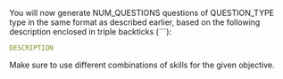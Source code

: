 You will now generate NUM_QUESTIONS questions of QUESTION_TYPE type in the same format as described earlier, based on the following description enclosed in triple backticks (```):

```yaml
DESCRIPTION
```

Make sure to use different combinations of skills for the given objective.
